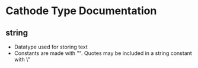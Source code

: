# Cathode Type Documentation

## string

*	Datatype used for storing text
*	Constants are made with "<your text here>". Quotes may be included in a string constant with \\"